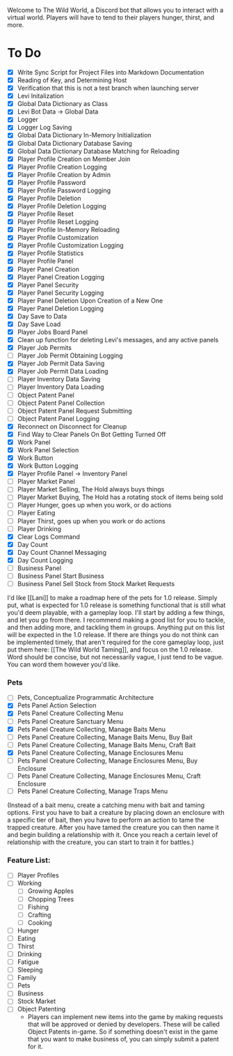 Welcome to The Wild World, a Discord bot that allows you to interact with a virtual world. Players will have to tend to their players hunger, thirst, and more.

# To Do
- [x] Write Sync Script for Project Files into Markdown Documentation
- [x] Reading of Key, and Determining Host
- [x] Verification that this is not a test branch when launching server
- [x] Levi Initalization
- [x] Global Data Dictionary as Class
- [x] Levi Bot Data -> Global Data
- [x] Logger
- [x] Logger Log Saving
- [x] Global Data Dictionary In-Memory Initialization
- [x] Global Data Dictionary Database Saving
- [x] Global Data Dictionary Database Matching for Reloading
- [x] Player Profile Creation on Member Join
- [x] Player Profile Creation Logging
- [x] Player Profile Creation by Admin
- [x] Player Profile Password
- [x] Player Profile Password Logging
- [x] Player Profile Deletion
- [x] Player Profile Deletion Logging
- [x] Player Profile Reset
- [x] Player Profile Reset Logging
- [x] Player Profile In-Memory Reloading
- [x] Player Profile Customization
- [x] Player Profile Customization Logging
- [x] Player Profile Statistics
- [x] Player Profile Panel
- [x] Player Panel Creation
- [x] Player Panel Creation Logging
- [x] Player Panel Security
- [x] Player Panel Security Logging
- [x] Player Panel Deletion Upon Creation of a New One
- [x] Player Panel Deletion Logging
- [x] Day Save to Data
- [x] Day Save Load
- [x] Player Jobs Board Panel
- [x] Clean up function for deleting Levi's messages, and any active panels
- [x] Player Job Permits
- [ ] Player Job Permit Obtaining Logging
- [x] Player Job Permit Data Saving
- [x] Player Job Permit Data Loading
- [ ] Player Inventory Data Saving
- [ ] Player Inventory Data Loading
- [ ] Object Patent Panel
- [ ] Object Patent Panel Collection
- [ ] Object Patent Panel Request Submitting
- [ ] Object Patent Panel Logging
- [x] Reconnect on Disconnect for Cleanup
- [x] Find Way to Clear Panels On Bot Getting Turned Off
- [x] Work Panel
- [x] Work Panel Selection
- [x] Work Button
- [x] Work Button Logging
- [x] Player Profile Panel -> Inventory Panel
- [ ] Player Market Panel
- [ ] Player Market Selling, The Hold always buys things
- [ ] Player Market Buying, The Hold has a rotating stock of items being sold
- [ ] Player Hunger, goes up when you work, or do actions
- [ ] Player Eating
- [ ] Player Thirst, goes up when you work or do actions
- [ ] Player Drinking
- [x] Clear Logs Command
- [x] Day Count
- [x] Day Count Channel Messaging
- [x] Day Count Logging
- [ ] Business Panel
- [ ] Business Panel Start Business
- [ ] Business Panel Sell Stock from Stock Market Requests

I'd like [[Lani]] to make a roadmap here of the pets for 1.0 release. Simply put, what is expected for 1.0 release is something functional that is still what you'd deem playable, with a gameplay loop. I'll start by adding a few things, and let you go from there. I recommend making a good list for you to tackle, and then adding more, and tackling them in groups. Anything put on this list will be expected in the 1.0 release. If there are things you do not think can be implemented timely, that aren't required for the core gameplay loop, just put them here: [[The Wild World Taming]], and focus on the 1.0 release. Word should be concise, but not necessarily vague, I just tend to be vague. You can word them however you'd like.

### Pets
- [ ] Pets, Conceptualize Programmatic Architecture
- [x] Pets Panel Action Selection
- [x] Pets Panel Creature Collecting Menu
- [ ] Pets Panel Creature Sanctuary Menu
- [x] Pets Panel Creature Collecting, Manage Baits Menu
- [ ] Pets Panel Creature Collecting, Manage Baits Menu, Buy Bait
- [ ] Pets Panel Creature Collecting, Manage Baits Menu, Craft Bait
- [x] Pets Panel Creature Collecting, Manage Enclosures Menu
- [ ] Pets Panel Creature Collecting, Manage Enclosures Menu, Buy Enclosure
- [ ] Pets Panel Creature Collecting, Manage Enclosures Menu, Craft Enclosure
- [ ] Pets Panel Creature Collecting, Manage Traps Menu

(Instead of a bait menu, create a catching menu with bait and taming options. First you have to bait a creature by placing down an enclosure with a specific tier of bait, then you have to perform an action to tame the trapped creature. After you have tamed the creature you can then name it and begin building a relationship with it. Once you reach a certain level of relationship with the creature, you can start to train it for battles.)

### Feature List:
- [ ] Player Profiles
- [ ] Working
	- [ ] Growing Apples
	- [ ] Chopping Trees
	- [ ] Fishing
	- [ ] Crafting
	- [ ] Cooking
- [ ] Hunger
- [ ] Eating
- [ ] Thirst
- [ ] Drinking
- [ ] Fatigue
- [ ] Sleeping
- [ ] Family
- [ ] Pets
- [ ] Business
- [ ] Stock Market
- [ ] Object Patenting
	- Players can implement new items into the game by making requests that will be approved or denied by developers. These will be called Object Patents in-game. So if something doesn't exist in the game that you want to make business of, you can simply submit a patent for it.